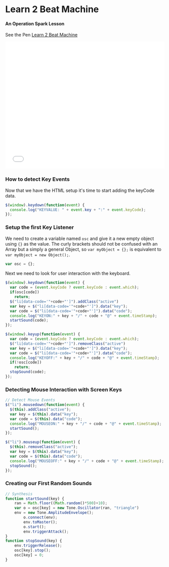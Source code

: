 # Learn 2 Beat Machine
#### An Operation Spark Lesson

See the Pen <a href='http://codepen.io/spencerthayer/pen/pJZGVx/'>Learn 2 Beat Machine </a>

<iframe height='401' scrolling='no' src='//codepen.io/spencerthayer/embed/pJZGVx/?height=401&theme-id=0&default-tab=result' frameborder='no' allowtransparency='true' allowfullscreen='true' style='width: 100%;'></iframe>

### How to detect Key Events

Now that we have the HTML setup it's time to start adding the keyCode data.
```javascript
$(window).keydown(function(event) {
  console.log("KEYVALUE: " + event.key + ":" + event.keyCode);
});
```

### Setup the first Key Listener
We need to create a variable named `osc` and give it a new empty object using `{}` as the value.
The curly brackets should not be confused with an Array but a simply a general Object, so `var myObject = {};` is equivalent to `var myObject = new Object();`.
```javascript
var osc = {};
```

Next we need to look for user interaction with the keyboard.
```javascript
$(window).keydown(function(event) {
  var code = (event.keyCode ? event.keyCode : event.which);
  if(osc[code])
    return;
  $("li[data-code='"+code+"']").addClass("active")
  var key = $("li[data-code='"+code+"']").data("key");
  var code = $("li[data-code='"+code+"']").data("code");
  console.log("KEYON:" + key + "/" + code + "@" + event.timeStamp);
  startSound(code);
});
```
```javascript
$(window).keyup(function(event) {
  var code = (event.keyCode ? event.keyCode : event.which);
  $("li[data-code='"+code+"']").removeClass("active")
  var key = $("li[data-code='"+code+"']").data("key");
  var code = $("li[data-code='"+code+"']").data("code");
  console.log("KEYOFF:" + key + "/" + code + "@" + event.timeStamp);
  if(!osc[code])
    return;
  stopSound(code);
});
```
### Detecting Mouse Interaction with Screen Keys
```javascript
// Detect Mouse Events
$("li").mousedown(function(event) {
  $(this).addClass("active");
  var key = $(this).data("key");
  var code = $(this).data("code");
  console.log("MOUSEON:" + key + "/" + code + "@" + event.timeStamp);
  startSound();
});

$("li").mouseup(function(event) {
  $(this).removeClass("active");
  var key = $(this).data("key");
  var code = $(this).data("code");
  console.log("MOUSEOFF:" + key + "/" + code + "@" + event.timeStamp);
  stopSound();
});
```
### Creating our First Random Sounds
```javascript
// Synthesis
function startSound(key) {
    ran = Math.floor((Math.random()*500)+10);
    var o = osc[key] = new Tone.Oscillator(ran, "triangle")
    env = new Tone.AmplitudeEnvelope();
        o.connect(env);
        env.toMaster();
        o.start();
        env.triggerAttack();
}
function stopSound(key) {
    env.triggerRelease();
    osc[key].stop();
    osc[key] = 0;
}
```
